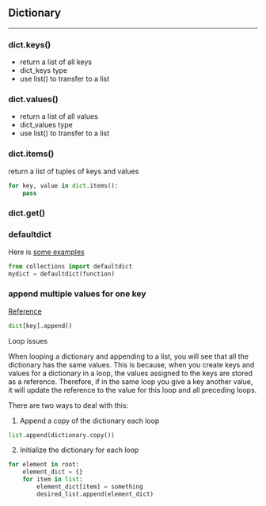 ## Dictionary

---

### dict.keys()

* return a list of all keys
* dict_keys type
* use list() to transfer to a list

### dict.values()

* return a list of all values
* dict_values type
* use list() to transfer to a list

### dict.items()

return a list of tuples of keys and values

```Python
for key, value in dict.items():
    pass
```

### dict.get()

### defaultdict

Here is [some examples](https://www.accelebrate.com/blog/using-defaultdict-python/)

```Python
from collections import defaultdict
mydict = defaultdict(function)
```

### append multiple values for one key

[Reference](http://stackoverflow.com/questions/3199171/append-multiple-values-for-one-key-in-python-dictionary)

```Python
dict[key].append()
```

 Loop issues

When looping a dictionary and appending to a list, you will see that all the dictionary has the same values. This is because, when you create keys and values for a dictionary in a loop, the values assigned to the keys are stored as a reference. Therefore, if in the same loop you give a key another value, it will update the reference to the value for this loop and all preceding loops.

There are two ways to deal with this:

1. Append a copy of the dictionary each loop

```Python
list.append(dictionary.copy())
```

2. Initialize the dictionary for each loop

```Python
for element in root:
    element_dict = {}
    for item in list:
        element_dict[item] = something
        desired_list.append(element_dict)
```

